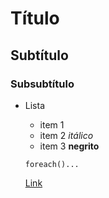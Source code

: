 # Título
## Subtítulo
### Subsubtítulo

* Lista
	+ item 1
	+ item 2 *itálico*
	+ item 3 **negrito**

	<code>foreach()...</code>

	[Link](https://www.uol.com.br)
